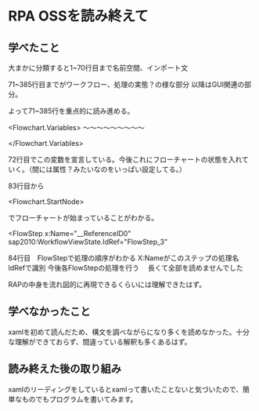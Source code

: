 

RPA OSSを読み終えて
============

## 学べたこと
大まかに分類すると1~70行目まで名前空間、インポート文

71~385行目までがワークフロー、処理の実態？の様な部分
以降はGUI関連の部分。

よって71~385行を重点的に読み進める。

 <Flowchart.Variables>
 ～～～～～～～～～

 </Flowchart.Variables>


72行目でこの変数を宣言している。今後これにフローチャートの状態を入れて
いく。（間には属性？みたいなのをいっぱい設定してる。）

83行目から

 <Flowchart.StartNode>

でフローチャートが始まっていることがわかる。

<FlowStep x:Name="__ReferenceID0" sap2010:WorkflowViewState.IdRef="FlowStep_3"

84行目　FlowStepで処理の順序がわかる X:Nameがこのステップの処理名 IdRefで識別 今後各FlowStepの処理を行う
　長くて全部を読めませんでした

RAPの中身を流れ図的に再現できるくらいには理解できたはず。

## 学べなかったこと

xamlを初めて読んだため、構文を調べながらになり多くを読めなかった。十分な理解ができておらず、間違っている解釈も多くあるはず。


## 読み終えた後の取り組み
xamlのリーディングをしているとxamlって書いたことないと気づいたので、簡単なものでもプログラムを書いてみます。

